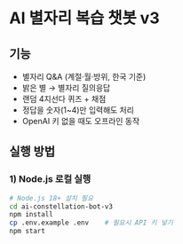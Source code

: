 # AI 별자리 복습 챗봇 v3

## 기능
- 별자리 Q&A (계절·월·방위, 한국 기준)
- 밝은 별 → 별자리 질의응답
- 랜덤 4지선다 퀴즈 + 채점
- 정답을 숫자(1~4)만 입력해도 처리
- OpenAI 키 없을 때도 오프라인 동작

## 실행 방법

### 1) Node.js 로컬 실행
```bash
# Node.js 18+ 설치 필요
cd ai-constellation-bot-v3
npm install
cp .env.example .env    # 필요시 API 키 넣기
npm start
